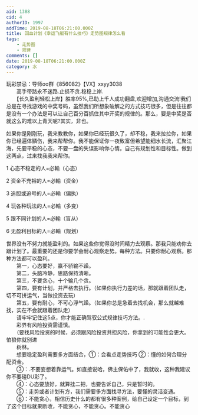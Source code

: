 ```yaml
---
aid: 1388
cid: 4
authorID: 1997
addTime: 2019-08-18T06:21:00.000Z
title: 回血计划《幸运飞艇有什么技巧》走势图规律怎么看
tags:
    - 走势图
    - 规律
comments: []
date: 2019-08-18T06:21:00.000Z
category: 水
---
```


玩彩禁忌：导师σσ群《856082》【VX】xxyy3038  
　　高手带路永不迷路.止损不贪.稳稳上岸.  
　　【长久盈利轻松上岸】胜率95%,已助上千人成功翻盘,欢迎增加,沟通交流!我们总是在寻找游戏的中奖号码，虽然我们所想象破解之的方式技巧很多，但是往往都是没有一个办法是可以让自己百分百抓住其中开奖的规律的。那么，要是中奖是否就这么的难以上青天呢?其实，非也。

如果你是刚刚玩，我来教教你，如果你已经玩很久了，却不稳，我来拉拉你，如果你已经遍体鳞伤，我来帮帮你。我不能保证你一夜致富但希望能细水长流，汇聚江海，先要平稳的心态，不要一盘的失误影响你心情。自己有规划性和目标性。做到这两点，过来找我我来帮你。

1 心态不稳定的人=必輸（心态）

2 资金不充裕的人=必輸（资金）

3 追胆或追号的人=必輸（偏执）

4 玩各种玩法的人=必輸（多变）

5 跟不同计划的人=必輸（盲从）

6 无盈利目标的人=必輸（规划）

世界没有不努力就能盈利的。如果这些你觉得没时间精力去观察。那我只能劝你去跟计划了。最重要的还是你要学会耐心观察走势。每种方法。只要你耐心观察。那种方法都可以盈利。  
　　第一，心态要好，赢不骄输不躁。  
　　第二，头脑冷静，思路保持清晰。  
　　第三，不要贪心，十个输几个贪。  
　　第四，要有计划，并严格去执行。（如果你执行力差的话，那就跟着团队走，切不可拼运气，当做投资去玩）  
　　第五，要有耐心，不可心浮气躁。（如果你总是急着去找机会，那么就越难找，实在不会就跟着团队走）  
　　请牢牢记住这5点，你才能正确驾驭公式规律技巧方法。.  
　　彩界有风险投资需谨慎。  
　　（要找风险投资的时候，必须跟风险投资共担风险，你拿到的可能性会更大。怕狼你就别进  
　　树林。  
　　想要稳定盈利需要多方面结合，①：会看点走势技巧 ②：懂的如何合理分配资金。  
　　③：.不要妄想着靠运气。如直接说哈，佛主保佑中了，我就收，这种我建议你不要碰DU彩了。  
　　④：心态要放好，就算挂二把，也要告诉自己，只是暂时的。  
　　⑤：走势或者计划有方，我们需要多方面找寻方法，要懂的灵活变通。  
　　⑥：不能贪心，相信历史什么的都有很多种案例，给自己设定一个目标，到了这个目标就果断收，不能贪心，不能贪心。不能贪心
